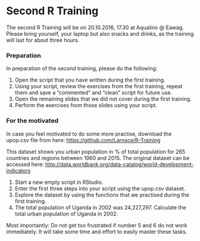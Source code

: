 # Second R Training

The second R Training will be on 20.10.2016, 17.30 at Aqualino @ Eawag. Please bring yourself, your laptop but also snacks and drinks, as the training will last for about three hours.

### Preparation

In preparation of the second training, please do the following:

1. Open the script that you have written during the first training.
2. Using your script, review the exercises from the first training, repeat them and save a “commented” and “clean” script for future use.
3. Open the remaining slides that we did not cover during the first training. 
4. Perform the exercises from those slides using your script.

### For the motivated

In case you feel motivated to do some more practise, download the upop.csv file from here: https://github.com/Larnsce/R-Training

This dataset shows you urban population in % of total population for 265  countries and regions between 1960 and 2015. The original dataset can be accessed here: http://data.worldbank.org/data-catalog/world-development-indicators

1. Start a new empty script in RStudio.
2. Enter the first three steps into your script using the upop.csv dataset.
3. Explore the dataset by using the functions that we practised during the first training.  
4. The total population of Uganda in 2002 was 24,227,297. Calculate the total urban population of Uganda in 2002.

Most importantly: Do not get too frustrated if number 5 and 6 do not work immediately. It will take some time and effort to easily master these tasks.









